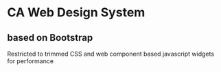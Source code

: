 # CA Web Design System

## based on Bootstrap

Restricted to trimmed CSS and web component based javascript widgets for performance